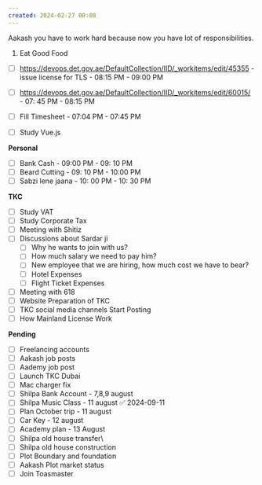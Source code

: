 ```yaml
---
created: 2024-02-27 00:08
---
```

Aakash you have to work hard because now you have lot of responsibilities. 
1. Eat Good Food 

- [ ] https://devops.det.gov.ae/DefaultCollection/IID/_workitems/edit/45355 - issue license for TLS - 08:15 PM - 09:00 PM
- [ ] https://devops.det.gov.ae/DefaultCollection/IID/_workitems/edit/60015/ - 07: 45 PM - 08:15 PM
- [ ] Fill Timesheet - 07:04 PM - 07:45 PM
- [ ] Study Vue.js


**Personal**

- [ ] Bank Cash - 09:00 PM - 09: 10 PM
- [ ] Beard Cutting - 09: 10 PM - 10:00 PM
- [ ] Sabzi lene jaana - 10: 00 PM - 10: 30 PM

**TKC**

- [ ] Study VAT
- [ ] Study Corporate Tax
- [ ] Meeting with Shitiz
- [ ] Discussions about Sardar ji
	- [ ] Why he wants to join with us?
	- [ ] How much salary we need to pay him?
	- [ ] New employee that we are hiring, how much cost we have to bear?
	- [ ] Hotel Expenses
	- [ ] Flight Ticket Expenses
- [ ] Meeting with 618
- [ ] Website Preparation of TKC
- [ ] TKC social media channels Start Posting
- [ ] How Mainland License Work

**Pending**

- [ ] Freelancing accounts
- [ ] Aakash job posts
- [ ] Aademy job post
- [ ] Launch TKC Dubai
- [ ] Mac charger fix
- [ ] Shilpa Bank Account - 7,8,9 august
- [ ] Shilpa Music Class - 11 august ✅ 2024-09-11
- [ ] Plan October trip - 11 august
- [ ] Car Key - 12 august
- [ ] Academy plan - 13 August
- [ ] Shilpa old house transfer\
- [ ] Shilpa old house construction
- [ ] Plot Boundary and foundation 
- [ ] Aakash Plot market status
- [ ] Join Toasmaster